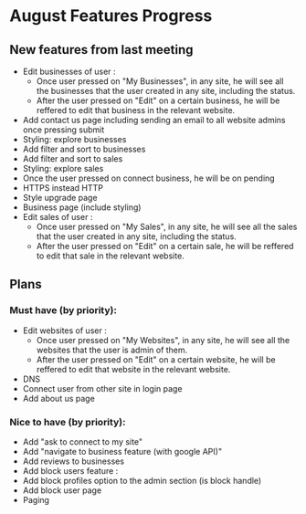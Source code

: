 
# August Features Progress
## New features from last meeting
+ Edit businesses of user :
    + Once user pressed on "My Businesses", in any site, he will see all the businesses that the user created in any site, including the status.
    + After the user pressed on "Edit" on a certain business, he will be reffered to edit that business in the relevant website.
+ Add contact us page including sending an email to all website admins once pressing submit
+ Styling: explore businesses
+ Add filter and sort to businesses
+ Add filter and sort to sales
+ Styling: explore sales
+ Once the user pressed on connect business, he will be on pending
+ HTTPS instead HTTP
+ Style upgrade page
+ Business page (include styling)
+ Edit sales of user :
    + Once user pressed on "My Sales", in any site, he will see all the sales that the user created in any site, including the status.
    + After the user pressed on "Edit" on a certain sale, he will be reffered to edit that sale in the relevant website.
    
## Plans
### Must have (by priority):
+ Edit websites of user :
    + Once user pressed on "My Websites", in any site, he will see all the websites that the user is admin of them.
    + After the user pressed on "Edit" on a certain website, he will be reffered to edit that website in the relevant website.
+ DNS
+ Connect user from other site in login page
+ Add about us page

### Nice to have (by priority):
+ Add "ask to connect to my site"
+ Add "navigate to business feature (with google API)"
+ Add reviews to businesses
+ Add block users feature :
 + Add block profiles option to the admin section (is block handle)
 + Add block user page
+ Paging
